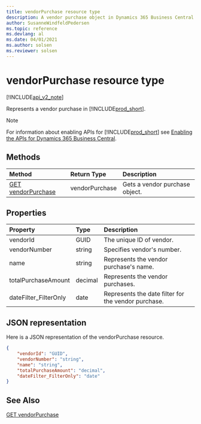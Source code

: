 ```yaml
---
title: vendorPurchase resource type  
description: A vendor purchase object in Dynamics 365 Business Central.
author: SusanneWindfeldPedersen
ms.topic: reference
ms.devlang: al
ms.date: 04/01/2021
ms.author: solsen
ms.reviewer: solsen
---
```


# vendorPurchase resource type

[!INCLUDE[api_v2_note](../../../includes/api_v2_note.md)]

<!-- START>DO_NOT_EDIT -->
<!-- IMPORTANT:Do not edit any of the content between here and the END>DO_NOT_EDIT. -->
Represents a vendor purchase in [!INCLUDE[prod_short](../../../includes/prod_short.md)].

> [!NOTE]
> For information about enabling APIs for [!INCLUDE[prod_short](../../../includes/prod_short.md)] see [Enabling the APIs for Dynamics 365 Business Central](../enabling-apis-for-dynamics-nav.md).

## Methods

| Method | Return Type|Description |
|:--------------------|:-----------|:-------------------------|
|[GET vendorPurchase](../api/dynamics_vendorpurchase_get.md)|vendorPurchase|Gets a vendor purchase object.|



## Properties

| Property           | Type   |Description     |
|:-------------------|:-------|:---------------|
|vendorId|GUID|The unique ID of vendor.|
|vendorNumber|string|Specifies vendor's number.|
|name|string|Represents the vendor purchase's name.|
|totalPurchaseAmount|decimal|Represents the vendor purchases.|
|dateFilter_FilterOnly|date|Represents the date filter for the vendor purchase.|

## JSON representation

Here is a JSON representation of the vendorPurchase resource.


```json
{
    "vendorId": "GUID",
    "vendorNumber": "string",
    "name": "string",
    "totalPurchaseAmount": "decimal",
    "dateFilter_FilterOnly": "date"
}
```
<!-- IMPORTANT: END>DO_NOT_EDIT -->



## See Also
[GET vendorPurchase](../api/dynamics_vendorPurchase_Get.md)
